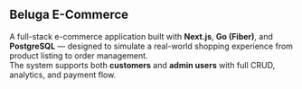 ## Beluga E-Commerce

A full-stack e-commerce application built with **Next.js**, **Go (Fiber)**, and **PostgreSQL** — designed to simulate a real-world shopping experience from product listing to order management.  
The system supports both **customers** and **admin users** with full CRUD, analytics, and payment flow.

